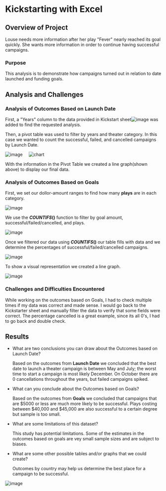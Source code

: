 # **Kickstarting with Excel**

## Overview of Project

Louse needs more information after her play "Fever" nearly reached its goal quickly. 
She wants more information in order to continue having successful campaigns.

### Purpose

This analysis is to demonstrate how campaigns turned out in relation to date launched and funding goals.	

## Analysis and Challenges

### Analysis of Outcomes Based on Launch Date

First, a "Years" column to the data provided in Kickstart sheet![image](https://user-images.githubusercontent.com/110706169/185146816-fa021de5-6360-48a8-b315-4b77585d9612.png) was added to find the requested analysis.

Then, a pivot table was used to filter by years and theater category. In this case we wanted to count the successful, failed, and cancelled campaigns by Launch Date.

![image](https://user-images.githubusercontent.com/110706169/185149928-18c7f933-db2d-4112-8e4d-4ca0697fbb63.png) &nbsp; &nbsp; ![chart](https://user-images.githubusercontent.com/110706169/185146006-6a4185e6-4cde-4548-a4e6-651a215fdbc8.png)

With the information in the Pivot Table we created a line graph(shown above) to display our final data.

### Analysis of Outcomes Based on Goals

First, we set our dollor-amount ranges  to find how many **plays** are in each category.

![image](https://user-images.githubusercontent.com/110706169/185154735-50ba355b-c229-4c5f-826e-1fe351ec064b.png)

We use the **_COUNTIFS_()** function to filter by goal amount, successful/failed/cancelled, and plays.

![image](https://user-images.githubusercontent.com/110706169/185155582-194912ce-5d8e-4741-be83-088c03a3f209.png)

Once we filtered our data using **_COUNTIFS_()** our table fills with data and we determine the percentages of successful/failed/cancelled campaigns.

![image](https://user-images.githubusercontent.com/110706169/185157668-626408d8-a43b-498e-b12f-925db56035d6.png)

To show a visual representation we created a line graph.

![image](https://user-images.githubusercontent.com/110706169/185159264-fc4cf4e7-9e82-4700-9a95-978285953b96.png)


### Challenges and Difficulties Encountered

While working on the outcomes based on Goals, I had to check multiple times if my data was correct and made sense. I would go back to the Kickstarter sheet and manually filter the data to verify that some fields were correct. The percentage cancelled is a great example, since its all 0's, I had to go back and double check. 

## Results

- What are two conclusions you can draw about the Outcomes based on Launch Date?

  Based on the outcomes from **Launch Date** we concluded that the best date to launch a theater campaign is between May and July; the worst time to start a campaign is most likely December. On October there are  0 cancellations throughout the years, but failed campaigns spiked.

- What can you conclude about the Outcomes based on Goals?

  Based on the outcomes from **Goals** we concluded that campaigns that are $5000 or less are much more likely to be successful. Plays costing between $40,000 and $45,000 are also successful to a certain degree but sample is too small.
  
- What are some limitations of this dataset?

  This study has potential limitations. Some of the estimates in the outcomes based on goals are vey small sample sizes and are subject to biases.

- What are some other possible tables and/or graphs that we could create?

  Outcomes by country may help us determine the best place for a campaign to be successful.
  
![image](https://user-images.githubusercontent.com/110706169/185178600-7bac7983-e571-4744-bd14-6a66ba180158.png)
